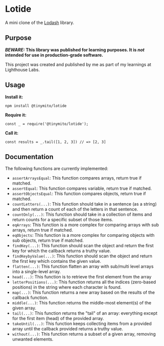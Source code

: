 # Lotide

A mini clone of the [Lodash](https://lodash.com) library.

## Purpose

**_BEWARE:_ This library was published for learning purposes. It is _not_ intended for use in production-grade software.**

This project was created and published by me as part of my learnings at Lighthouse Labs. 

## Usage

**Install it:**

`npm install @tinymito/lotide`

**Require it:**

`const _ = require('@tinymito/lotide');`

**Call it:**

`const results = _.tail([1, 2, 3]) // => [2, 3]`

## Documentation

The following functions are currently implemented:

* `assertArraysEqual`: This function compares arrays, return true if matched.
* `assertEqual`: This function compares variable, return true if matched.
* `assertObjectsEqual`: This function compares objects, return true if matched.
* `countLetters(...)`: This function should take in a sentence (as a string) and then return a count of each of the letters in that sentence. 
* `countOnly(...)`: This function should take in a collection of items and return counts for a specific subset of those items.
* `eqArrays`: This function is a more complex for comparing arrays with sub arrays, return true if matched.
* `eqObjects`: This function is a more complex for comparing objects with sub objects, return true if matched.
* `findKey(...)`: This function should scan the object and return the first key for which the callback returns a truthy value. 
* `findKeybyValue(...)`: This function should scan the object and return the first key which contains the given value. 
* `flatten(...)`: This function flatten an array with sub/multi level arrays into a single-level array.
* `head(...)`: This function is to retrieve the first element from the array
* `letterPositions(...)`: This function returns all the indices (zero-based positions) in the string where each character is found.
* `map(...)`: This function returns a new array based on the results of the callback function.
* `middle(...)`: This function returns the middle-most element(s) of the given array.
* `tail(...)`: This function returns the "tail" of an array: everything except for the first item (head) of the provided array.
* `takeUntil(...)`: This function keeps collecting items from a provided array until the callback provided returns a truthy value. 
* `without(...)`: This function returns a subset of a given array, removing unwanted elements. 